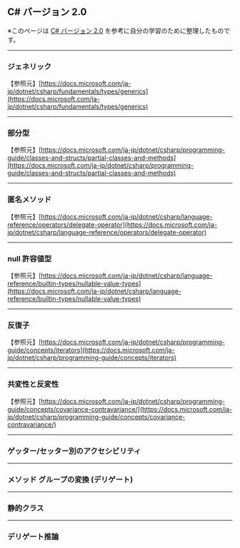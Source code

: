## C# バージョン 2.0

※このページは [C# バージョン 2.0](https://docs.microsoft.com/ja-jp/dotnet/csharp/whats-new/csharp-version-history#c-version-20) を参考に自分の学習のために整理したものです。

---
### ジェネリック

【参照元】[https://docs.microsoft.com/ja-jp/dotnet/csharp/fundamentals/types/generics](https://docs.microsoft.com/ja-jp/dotnet/csharp/fundamentals/types/generics)

---
### 部分型

【参照元】[https://docs.microsoft.com/ja-jp/dotnet/csharp/programming-guide/classes-and-structs/partial-classes-and-methods](https://docs.microsoft.com/ja-jp/dotnet/csharp/programming-guide/classes-and-structs/partial-classes-and-methods)

---
### 匿名メソッド

【参照元】[https://docs.microsoft.com/ja-jp/dotnet/csharp/language-reference/operators/delegate-operator](https://docs.microsoft.com/ja-jp/dotnet/csharp/language-reference/operators/delegate-operator)

---
### null 許容値型

【参照元】[https://docs.microsoft.com/ja-jp/dotnet/csharp/language-reference/builtin-types/nullable-value-types](https://docs.microsoft.com/ja-jp/dotnet/csharp/language-reference/builtin-types/nullable-value-types)

---
### 反復子

【参照元】[https://docs.microsoft.com/ja-jp/dotnet/csharp/programming-guide/concepts/iterators](https://docs.microsoft.com/ja-jp/dotnet/csharp/programming-guide/concepts/iterators)

---
### 共変性と反変性

【参照元】[https://docs.microsoft.com/ja-jp/dotnet/csharp/programming-guide/concepts/covariance-contravariance/](https://docs.microsoft.com/ja-jp/dotnet/csharp/programming-guide/concepts/covariance-contravariance/)

---
### ゲッター/セッター別のアクセシビリティ

---
### メソッド グループの変換 (デリゲート)

---
### 静的クラス

---
### デリゲート推論
